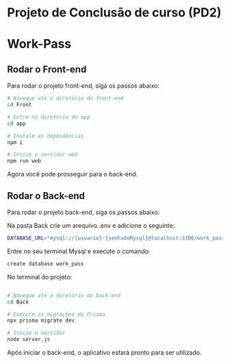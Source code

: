 # Projeto de Conclusão de curso (PD2)

# Work-Pass

## Rodar o Front-end

Para rodar o projeto front-end, siga os passos abaixo:

```bash
# Navegue até o diretório do front-end
cd Front

# Entre no diretório do app
cd app

# Instale as dependências
npm i

# Inicie o servidor web
npm run web

````
Agora você pode prosseguir para o back-end.

## Rodar o Back-end
Para rodar o projeto back-end, siga os passos abaixo:

Na pasta Back crie um arequivo .env e adicione o seguinte:

```bash
DATABASE_URL="mysql://{usuario}:{senhadoMysql}@localhost:3306/work_pass"
```

Entre no seu terminal Mysql e execute o comando:

```bash
create database work_pass
```
No terminal do projeto:

```bash

# Navegue até o diretório do back-end
cd Back

# Execute as migrações do Prisma
npx prisma migrate dev

# Inicie o servidor
node server.js

```

Após iniciar o back-end, o aplicativo estará pronto para ser utilizado.
